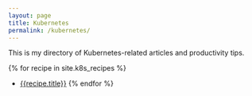 ```yaml
---
layout: page
title: Kubernetes
permalink: /kubernetes/
---
```


This is my directory of Kubernetes-related articles and productivity tips.

{% for recipe in site.k8s_recipes %}
* [{{recipe.title}}]({{recipe.url}})
{% endfor %}
